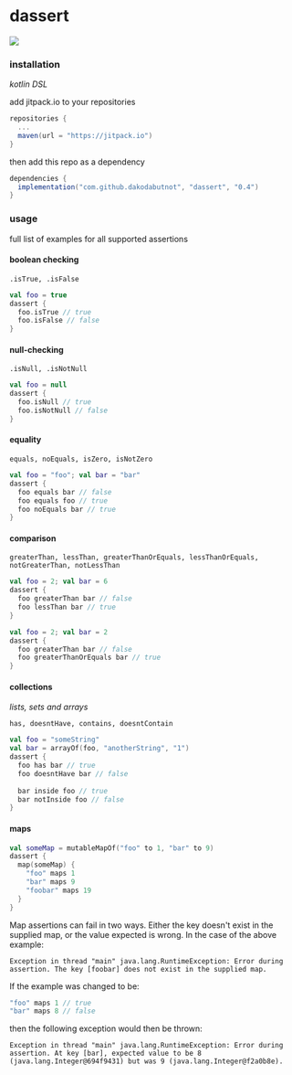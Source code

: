 # dassert

[![](https://jitpack.io/v/dakodabutnot/dassert.svg)](https://jitpack.io/#dakodabutnot/dassert)

### installation

_kotlin DSL_

add jitpack.io to your repositories
```gradle
repositories {
  ...
  maven(url = "https://jitpack.io")
}
```

then add this repo as a dependency
```gradle
dependencies {
  implementation("com.github.dakodabutnot", "dassert", "0.4")
}
```

### usage

full list of examples for all supported assertions

#### boolean checking

```.isTrue, .isFalse```

```kotlin
val foo = true
dassert {
  foo.isTrue // true
  foo.isFalse // false
}
```

#### null-checking

```.isNull, .isNotNull```

```kotlin
val foo = null
dassert {
  foo.isNull // true
  foo.isNotNull // false
}
```

#### equality

```equals, noEquals, isZero, isNotZero```

```kotlin
val foo = "foo"; val bar = "bar"
dassert {
  foo equals bar // false
  foo equals foo // true
  foo noEquals bar // true
}
```

#### comparison

```greaterThan, lessThan, greaterThanOrEquals, lessThanOrEquals, notGreaterThan, notLessThan```

```kotlin
val foo = 2; val bar = 6
dassert {
  foo greaterThan bar // false
  foo lessThan bar // true
}
```

```kotlin
val foo = 2; val bar = 2
dassert {
  foo greaterThan bar // false
  foo greaterThanOrEquals bar // true
}
```

#### collections

_lists, sets and arrays_

```has, doesntHave, contains, doesntContain```

```kotlin
val foo = "someString"
val bar = arrayOf(foo, "anotherString", "1")
dassert {
  foo has bar // true
  foo doesntHave bar // false
  
  bar inside foo // true
  bar notInside foo // false
}
```

#### maps

```kotlin
val someMap = mutableMapOf("foo" to 1, "bar" to 9)
dassert {
  map(someMap) {
    "foo" maps 1
    "bar" maps 9
    "foobar" maps 19
  }
}
```

Map assertions can fail in two ways. Either the key doesn't exist in the supplied map, or the value expected is wrong. In the case of the above example:

`Exception in thread "main" java.lang.RuntimeException: Error during assertion. The key [foobar] does not exist in the supplied map.`

If the example was changed to be:

```kotlin
"foo" maps 1 // true
"bar" maps 8 // false
```

then the following exception would then be thrown:

`Exception in thread "main" java.lang.RuntimeException: Error during assertion. At key [bar], expected value to be 8 (java.lang.Integer@694f9431) but was 9 (java.lang.Integer@f2a0b8e).`
